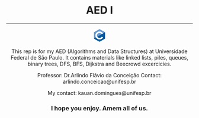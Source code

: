 <div align="center">
  <h1>AED I</h1>
</div>

<hr>

<div align="center">
  <img width="7%" src="https://raw.githubusercontent.com/devicons/devicon/master/icons/c/c-original.svg" alt="c-icon">
</div>

<div align="center">
  <p>
  This rep is for my AED (Algorithms and Data Structures) at Universidade Federal de São Paulo. It contains materials like linked lists, piles, queues, binary trees, DFS, BFS, Dijkstra and Beecrowd excercicies.
  </p>
  <p>
  Professor: Dr.Arlindo Flávio da Conceição
  Contact: arlindo.conceicao@unifesp.br
  </p>
  <p>
  My contact: kauan.domingues@unifesp.br
  </p>

</div>

<div align="center">
  <h3>I hope you enjoy. Amem all of us.</h3>
</div>
